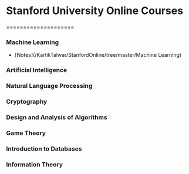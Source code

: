 # Stanford University Online Courses
====================

### Machine Learning
- [Notes](/KartikTalwar/StanfordOnline/tree/master/Machine Learning)

### Artificial Intelligence

### Natural Language Processing

### Cryptography

### Design and Analysis of Algorithms

### Game Theory

### Introduction to Databases

### Information Theory